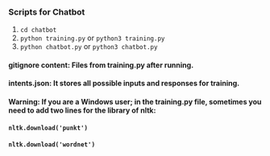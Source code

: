### Scripts for Chatbot

1. `cd chatbot`
2. `python training.py` or `python3 training.py`
3. `python chatbot.py` or `python3 chatbot.py`

#### gitignore content: Files from training.py after running.

#### intents.json: It stores all possible inputs and responses for training.

#### Warning: If you are a Windows user; in the training.py file, sometimes you need to add two lines for the library of nltk:

#### `nltk.download('punkt')`
#### `nltk.download('wordnet')`